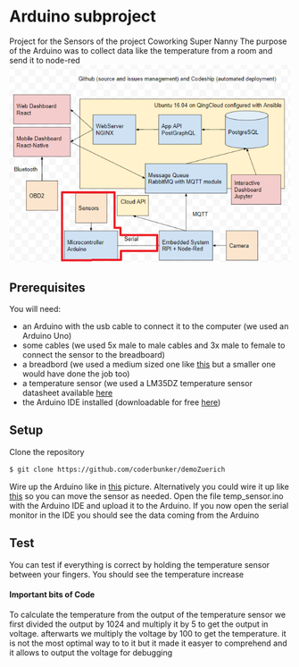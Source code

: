# Arduino subproject 

Project for the Sensors of the project Coworking Super Nanny
The purpose of the Arduino was to collect data like the temperature from a room and send it to node-red
![alt text](https://github.com/coderbunker/demoZuerich/blob/master/Arduino/diagram.png)

## Prerequisites

You will need:
* an Arduino with the usb cable to connect it to the computer (we used an Arduino Uno)
* some cables (we used 5x male to male cables and 3x male to female to connect the sensor to the breadboard)
* a breadbord (we used a medium sized one like [this](https://cdn.logicsupply.com/media/catalog/product/cache/1/small_image/425x/9df78eab33525d08d6e5fb8d27136e95/p/t/ptbb-400w-medium-breadboard-white-400points.jpg) but a smaller one would have done the job too)
* a temperature sensor (we used a LM35DZ temperature sensor datasheet available [here](http://www.futurlec.com/Datasheet/Linear/LM35DZ.pdf)
* the Arduino IDE installed (downloadable for free [here](https://www.arduino.cc/en/Main/Software))

## Setup

Clone the repository
```sh
$ git clone https://github.com/coderbunker/demoZuerich
```
Wire up the Arduino like in [this](https://imgur.com/a/qJMjA) picture.
Alternatively you could wire it up like [this](https://imgur.com/njYTYXn) so you can move the sensor as needed.
Open the file temp_sensor.ino with the Arduino IDE and upload it to the Arduino.
If you now open the serial monitor in the IDE you should see the data coming from the Arduino

## Test

You can test if everything is correct by holding the temperature sensor between your fingers.
You should see the temperature increase

#### Important bits of Code

To calculate the temperature from the output of the temperature sensor we first divided the output by 1024 and multiply it by 5 to get the output in voltage. afterwarts we multiply the voltage by 100 to get the temperature. it is not the most optimal way to to it but it made it easyer to comprehend and it allows to output the voltage for debugging
